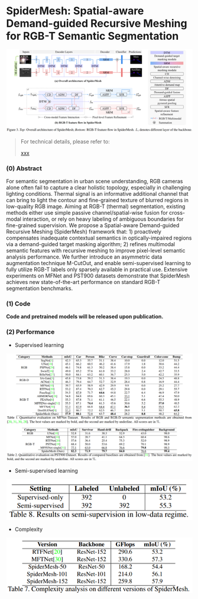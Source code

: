 # SpiderMesh: Spatial-aware Demand-guided Recursive Meshing for RGB-T Semantic Segmentation

![architecture](./img/SpiderMesh.png)

> For technical details, please refer to:
>
> [xxx](xxx)

### (0) Abstract

For semantic segmentation in urban scene understanding, RGB cameras alone often fail to capture a clear holistic topology, especially in challenging lighting conditions. Thermal signal is an informative additional channel that can bring to light the contour and fine-grained texture of blurred regions in low-quality RGB image. Aiming at RGB-T (thermal) segmentation, existing methods either use simple passive channel/spatial-wise fusion for cross-modal interaction, or rely on heavy labeling of ambiguous boundaries for fine-grained supervision. We propose a Spatial-aware Demand-guided Recursive Meshing (SpiderMesh) framework that: 1) proactively compensates inadequate contextual semantics in optically-impaired regions via a demand-guided target masking algorithm; 2) refines multimodal semantic features with recursive meshing to improve pixel-level semantic analysis performance. We further introduce an asymmetric data augmentation technique M-CutOut, and enable semi-supervised learning to fully utilize RGB-T labels only sparsely available in practical use. Extensive experiments on MFNet and PST900 datasets demonstrate that SpiderMesh achieves new state-of-the-art performance on standard RGB-T segmentation benchmarks.

### (1) Code

**Code and pretrained models will be released upon publication.**

### (2) Performance

* Supervised learning 

![performance](./img/performance.png)

* Semi-supervised learning
    
![ssl_performance](./img/ssl_performance.png)

* Complexity

![complexity](./img/complexity.png)






